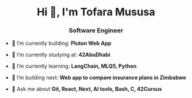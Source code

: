 <h1 align="center">Hi 👋, I'm Tofara Mususa</h1>
<h3 align="center">Software Engineer</h3>

- 🎥 I’m currently building: **Pluton Web App**

- 🎥 I’m currently studying at: **42AbuDhabi**
  
- 🌱 I’m currently learning: **LangChain, MLQ5, Python**

- 🎥 I’m building next: **Web app to compare insurance plans in Zimbabwe**

- 💬 Ask me about **Git, React, Next, AI tools, Bash, C, 42Cursus**

<p align="left">
</p>
